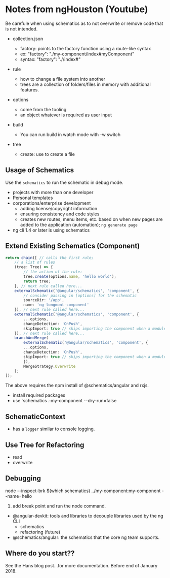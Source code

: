 # Notes from ngHouston (Youtube)
Be carefule when using schematics as to not overwrite or remove code that is not intended. 

* collection.json
    * factory: points to the factory function using a route-like syntax
    * ex: "factory": "./my-component/index#myComponent"
    * syntax: "factory": "./<name of the schematic>/index#<name of the factory method>"

* rule
    * how to change a file system into another
    * trees are a collection of folders/files in memory with additional features.

* options
    * come from the tooling
    * an object whatever is required as user input

* build
    * You can run build in watch mode with -w switch

* tree
    * create: use to create a file


## Usage of Schematics
Use the ` schematics ` to run the schematic in debug mode.

* projects with more than one developer
* Personal templates
* corporations/enterprise development
    * adding license/copyright information
    * ensuring consistency and code styles
    * creates new routes, menu items, etc. based on when new pages are added to the application (automation); ` ng generate page `
* ng cli 1.4 or later is using schematics

## Extend Existing Schematics (Component)

```typescript
return chain([ // calls the first rule;
    // a list of rules
    (tree: Tree) => {
        // the action of the rule:
        tree.create(options.name, 'hello world');
        return tree;
    }, // next rule called here...
    externalSchematic('@angular/schematics', 'component', {
        // consider passing in [options] for the schematic
        sourceDir: '/app',
        name: 'ng-longmont-component'
    }), // next rule called here...
    externalSchematic('@angular/schematics', 'component', {
        ...options,
        changeDetection: 'OnPush',
        skipImport: true // skips importing the component when a module is not there;
    }), // next rule called here...
    branchAndMerge(
        externalSchematic('@angular/schematics', 'component', {
        ...options,
        changeDetection: 'OnPush',
        skipImport: true // skips importing the component when a module is not there;
        }),
        MergeStrategy.Overwrite
    );
]);
```

The above requires the npm install of @schematics/angular and rxjs.
* install required packages
* use `schematics .:my-component --dry-run=false

## SchematicContext
* has a `logger` similar to console logging.

## Use Tree for Refactoring
* read
* overwrite

## Debugging
node --inspect-brk $(which schematics) ../my-component:my-component --name=hello

1. add break point and run the node command.

* @angular-devkit: tools and libraries to decouple libraries used by the ng CLI
    * schematics
    * refactoring (future)
* @schematics/angular: the schematics that the core ng team supports.

## Where do you start??
See the Hans blog post...for more documentation. Before end of January 2018. 